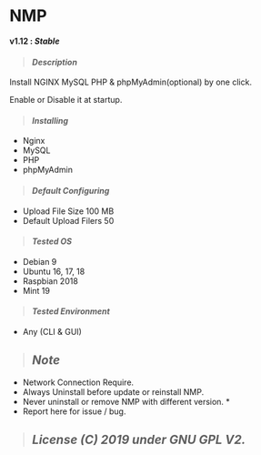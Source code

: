 # NMP

**v1.12 : _Stable_**


> #### _Description_

Install NGINX MySQL PHP & phpMyAdmin(optional) by one click.

Enable or Disable it at startup.


> #### _Installing_

- Nginx
- MySQL
- PHP
- phpMyAdmin


> #### _Default Configuring_

- Upload File Size 100 MB
- Default Upload Filers 50


> #### _Tested OS_

- Debian 9
- Ubuntu 16, 17, 18
- Raspbian 2018
- Mint 19


> #### _Tested Environment_
- Any (CLI & GUI)


> ## _Note_

- Network Connection Require.
- Always Uninstall before update or reinstall NMP.
- Never uninstall or remove NMP with different version. *
- Report here for issue / bug.


> ## _License (C) 2019 under GNU GPL V2._

